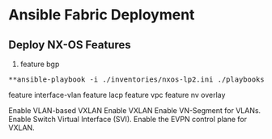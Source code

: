 # Ansible Fabric Deployment

## Deploy NX-OS Features

1. feature bgp
<pre>**ansible-playbook -i ./inventories/nxos-lp2.ini ./playbooks/nxos-feature/bgp-enable.yml --ask-vault-pass -vvvv**</pre>

feature interface-vlan
feature lacp
feature vpc
feature nv overlay


Enable VLAN-based VXLAN
Enable VXLAN
Enable VN-Segment for VLANs.
Enable Switch Virtual Interface (SVI).
Enable the EVPN control plane for VXLAN.

